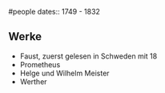 #people 
dates:: 1749 - 1832
## Werke
- Faust, zuerst gelesen in Schweden mit 18
- Prometheus
- Helge und Wilhelm Meister
- Werther
